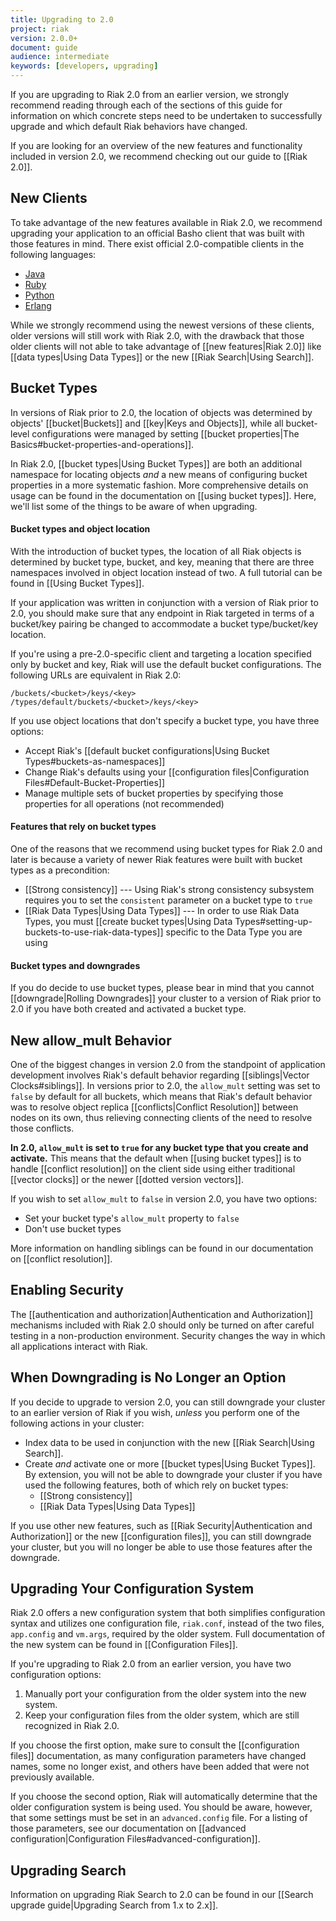 ```yaml
---
title: Upgrading to 2.0
project: riak
version: 2.0.0+
document: guide
audience: intermediate
keywords: [developers, upgrading]
---
```


If you are upgrading to Riak 2.0 from an earlier version, we strongly
recommend reading through each of the sections of this guide for
information on which concrete steps need to be undertaken to
successfully upgrade and which default Riak behaviors have changed.

If you are looking for an overview of the new features and
functionality included in version 2.0, we recommend checking out our
guide to [[Riak 2.0]].

## New Clients

To take advantage of the new features available in Riak 2.0, we
recommend upgrading your application to an official Basho client that
was built with those features in mind. There exist official
2.0-compatible clients in the following languages:

* [Java](https://github.com/basho/riak-java-client)
* [Ruby](https://github.com/basho/riak-ruby-client)
* [Python](https://github.com/basho/riak-python-client)
* [Erlang](https://github.com/basho/riak-erlang-client)

While we strongly recommend using the newest versions of these clients,
older versions will still work with Riak 2.0, with the drawback that
those older clients will not able to take advantage of
[[new features|Riak 2.0]] like [[data types|Using Data Types]]
or the new [[Riak Search|Using Search]].

## Bucket Types

In versions of Riak prior to 2.0, the location of objects was
determined by objects' [[bucket|Buckets]] and [[key|Keys and Objects]],
while all bucket-level configurations were managed by setting [[bucket
properties|The Basics#bucket-properties-and-operations]].

In Riak 2.0, [[bucket types|Using Bucket Types]] are both an additional
namespace for locating objects _and_ a new means of configuring bucket
properties in a more systematic fashion. More comprehensive details on
usage can be found in the documentation on [[using bucket types]].
Here, we'll list some of the things to be aware of when upgrading.

#### Bucket types and object location

With the introduction of bucket types, the location of all Riak objects
is determined by bucket type, bucket, and key, meaning that there
are three namespaces involved in object location instead of two. A full
tutorial can be found in [[Using Bucket Types]].

If your application was written in conjunction with a version of Riak
prior to 2.0, you should make sure that any endpoint in Riak targeted
in terms of a bucket/key pairing be changed to accommodate a bucket
type/bucket/key location.

If you're using a pre-2.0-specific client and targeting a location
specified only by bucket and key, Riak will use the default bucket
configurations. The following URLs are equivalent in Riak 2.0:

```
/buckets/<bucket>/keys/<key>
/types/default/buckets/<bucket>/keys/<key>
```

If you use object locations that don't specify a bucket type, you have
three options:

* Accept Riak's [[default bucket configurations|Using Bucket
  Types#buckets-as-namespaces]]
* Change Riak's defaults using your [[configuration files|Configuration
  Files#Default-Bucket-Properties]]
* Manage multiple sets of bucket properties by specifying those
  properties for all operations (not recommended)

#### Features that rely on bucket types

One of the reasons that we recommend using bucket types for Riak 2.0
and later is because a variety of newer Riak features were built with
bucket types as a precondition:

* [[Strong consistency]] --- Using Riak's strong consistency subsystem
  requires you to set the `consistent` parameter on a bucket type to
  `true`
* [[Riak Data Types|Using Data Types]] --- In order to use Riak Data
  Types, you must [[create bucket types|Using Data
  Types#setting-up-buckets-to-use-riak-data-types]] specific to the
  Data Type you are using

#### Bucket types and downgrades

If you do decide to use bucket types, please bear in mind that you
cannot [[downgrade|Rolling Downgrades]] your cluster to a version of
Riak prior to 2.0 if you have both created and activated a
bucket type.

## New allow_mult Behavior

One of the biggest changes in version 2.0 from the standpoint of
application development involves Riak's default behavior regarding
[[siblings|Vector Clocks#siblings]]. In versions prior to 2.0, the
`allow_mult` setting was set to `false` by default for all buckets,
which means that Riak's default behavior was to resolve
object replica [[conflicts|Conflict Resolution]] between nodes on its
own, thus relieving connecting clients of the need to resolve those
conflicts.

**In 2.0, `allow_mult` is set to `true` for any bucket type that you
create and activate.** This means that the default when [[using bucket
types]] is to handle [[conflict resolution]] on the client side using
either traditional [[vector clocks]] or the newer [[dotted version
vectors]].

If you wish to set `allow_mult` to `false` in version 2.0, you have two
options:

* Set your bucket type's `allow_mult` property to `false`
* Don't use bucket types

More information on handling siblings can be found in our documentation
on [[conflict resolution]].

## Enabling Security

The [[authentication and authorization|Authentication and
Authorization]] mechanisms included with Riak 2.0 should only be turned
on after careful testing in a non-production environment. Security
changes the way in which all applications interact with Riak.

## When Downgrading is No Longer an Option

If you decide to upgrade to version 2.0, you can still downgrade your
cluster to an earlier version of Riak if you wish, _unless_ you perform
one of the following actions in your cluster:

* Index data to be used in conjunction with the new [[Riak Search|Using
  Search]].
* Create _and_ activate one or more [[bucket types|Using Bucket
  Types]]. By extension, you will not be able to downgrade your cluster
  if you have used the following features, both of which rely on bucket
  types:
    - [[Strong consistency]]
    - [[Riak Data Types|Using Data Types]]

If you use other new features, such as [[Riak Security|Authentication
and Authorization]] or the new [[configuration files]], you can still
downgrade your cluster, but you will no longer be able to use those
features after the downgrade.

## Upgrading Your Configuration System

Riak 2.0 offers a new configuration system that both simplifies
configuration syntax and utilizes one configuration file, `riak.conf`,
instead of the two files, `app.config` and `vm.args`, required by the
older system. Full documentation of the new system can be found in
[[Configuration Files]].

If you're upgrading to Riak 2.0 from an earlier version, you have two
configuration options:

1. Manually port your configuration from the older system into the new
   system.
2. Keep your configuration files from the older system, which are still
   recognized in Riak 2.0.

If you choose the first option, make sure to consult the
[[configuration files]] documentation, as many configuration parameters
have changed names, some no longer exist, and others have been added
that were not previously available.

If you choose the second option, Riak will automatically determine that
the older configuration system is being used. You should be aware,
however, that some settings must be set in an `advanced.config` file.
For a listing of those parameters, see our documentation on [[advanced
configuration|Configuration Files#advanced-configuration]].

## Upgrading Search

Information on upgrading Riak Search to 2.0 can be found in our
[[Search upgrade guide|Upgrading Search from 1.x to 2.x]].
